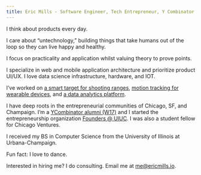```yaml
---
title: Eric Mills - Software Engineer, Tech Entrepreneur, Y Combinator Alum, UIUC Alum
---
```


I think about products every day.

I care about “untechnology,”
building things that take humans out of the loop so they can live happy and healthy.

I focus on practicality and application whilst valuing theory to prove points.

I specialize in web and mobile application architecture and prioritize product UI/UX. I love data science infrastructure, hardware, and IOT.

I’ve worked on [a smart target for shooting ranges](https://lithit.com), [motion tracking for wearable devices](http://www.chicagotribune.com/bluesky/originals/ct-rithmio-seed-funding-bsi-20150630-story.html), and [a data analytics platform](https://civisanalytics.com).

I have deep roots in the entrepreneurial communities of Chicago, SF, and Champaign. I’m a [YCombinator alumni (W17)](http://www.ycombinator.com/) and I started the entrepreneurship organization [Founders @ UIUC](http://founders.illinois.edu/). I was also a student fellow for Chicago Ventures.

I received my BS in Computer Science from the University of Illinois at Urbana-Champaign.

Fun fact: I love to dance.

Interested in hiring me? I do consulting. Email me at [me@ericmills.io](mailto:me@ericmills.io).
